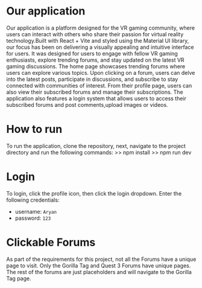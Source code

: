 # Our application
Our application is a platform designed for the VR gaming community, where users can interact with others who share their passion for virtual reality technology.Built with React + Vite and styled using the Material UI library, our focus has been on delivering a visually appealing and intuitive interface for users. It was designed for users to engage with fellow VR gaming enthusiasts, explore trending forums, and stay updated on the latest VR gaming discussions.
The home page showcases trending forums where users can explore various topics. Upon clicking on a forum, users can delve into the latest posts, participate in discussions, and subscribe to stay connected with communities of interest. 
From their profile page, users can also view their subscribed forums and manage their subscriptions. 
The application also features a login system that allows users to access their subscribed forums and post comments,upload images or  videos. 

# How to run
To run the application, clone the repository, next, navigate to the project directory and run the following commands: >> npm install >> npm run dev

# Login
To login, click the profile icon, then click the login dropdown. Enter the following credentials:
- username: `Aryan`
- password: `123`
# Clickable Forums
As part of the requirements for this project, not all the Forums have a unique page to visit. Only the Gorilla Tag and Quest 3 Forums have unique pages. The rest of the forums are just placeholders and will navigate to the Gorilla Tag page.

